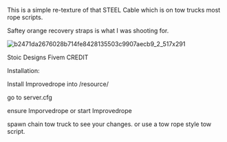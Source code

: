This is a simple re-texture of that STEEL Cable which is on tow trucks most rope scripts.

Saftey orange recovery straps is what I was shooting for.


![b2471da2676028b714fe8428135503c9907aecb9_2_517x291](https://user-images.githubusercontent.com/112611821/188024869-0aca4d87-2876-487a-9be9-6197fafaa937.png)

Stoic Designs Fivem CREDIT





Installation:



Install Improvedrope into /resource/



go to server.cfg


ensure Imporvedrope
or
start Improvedrope

spawn chain tow truck to see your changes.
or use a tow rope style tow script.

